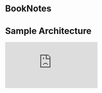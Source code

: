 # BookNotes


# Sample Architecture

![](https://github.com/essameldeen/BookNotes/blob/master/DDD.pdf?raw=true)
